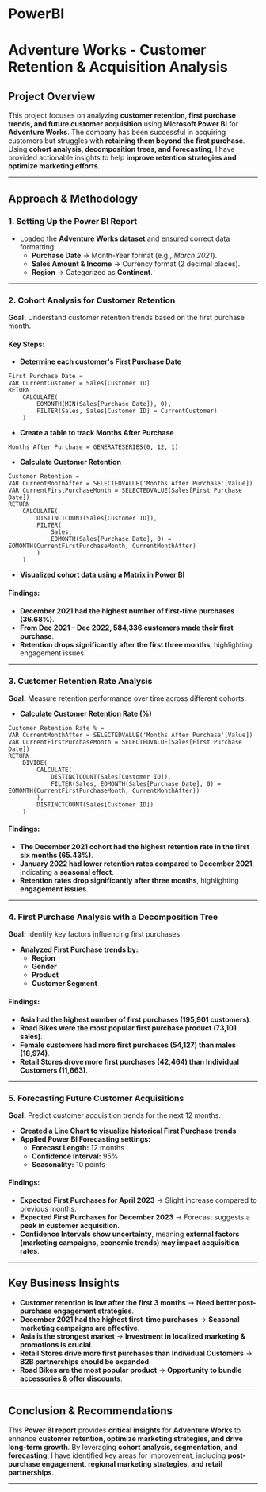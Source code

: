 # PowerBI
# Adventure Works - Customer Retention & Acquisition Analysis

## Project Overview
This project focuses on analyzing **customer retention, first purchase trends, and future customer acquisition** using **Microsoft Power BI** for **Adventure Works**. The company has been successful in acquiring customers but struggles with **retaining them beyond the first purchase**. Using **cohort analysis, decomposition trees, and forecasting**, I have provided actionable insights to help **improve retention strategies and optimize marketing efforts**.

---

## Approach & Methodology

### 1. Setting Up the Power BI Report
- Loaded the **Adventure Works dataset** and ensured correct data formatting:
  - **Purchase Date** → Month-Year format (e.g., *March 2021*).
  - **Sales Amount & Income** → Currency format (2 decimal places).
  - **Region** → Categorized as **Continent**.

---

### 2. Cohort Analysis for Customer Retention
**Goal:** Understand customer retention trends based on the first purchase month.

#### Key Steps:
 - **Determine each customer's First Purchase Date**
```DAX
First Purchase Date = 
VAR CurrentCustomer = Sales[Customer ID]
RETURN 
    CALCULATE(
        EOMONTH(MIN(Sales[Purchase Date]), 0),
        FILTER(Sales, Sales[Customer ID] = CurrentCustomer)
    )
```
- **Create a table to track Months After Purchase**
```DAX
Months After Purchase = GENERATESERIES(0, 12, 1)
```
- **Calculate Customer Retention**
```DAX
Customer Retention = 
VAR CurrentMonthAfter = SELECTEDVALUE('Months After Purchase'[Value])
VAR CurrentFirstPurchaseMonth = SELECTEDVALUE(Sales[First Purchase Date])
RETURN
    CALCULATE(
        DISTINCTCOUNT(Sales[Customer ID]),
        FILTER(
            Sales,
            EOMONTH(Sales[Purchase Date], 0) = EOMONTH(CurrentFirstPurchaseMonth, CurrentMonthAfter)
        )
    )
```

- **Visualized cohort data using a Matrix in Power BI**

####  Findings:
 - **December 2021 had the highest number of first-time purchases (36.68%)**.
 - **From Dec 2021 – Dec 2022, 584,336 customers made their first purchase**.
 - **Retention drops significantly after the first three months**, highlighting engagement issues.

---

### 3. Customer Retention Rate Analysis
**Goal:** Measure retention performance over time across different cohorts.

- **Calculate Customer Retention Rate (%)**
```DAX
Customer Retention Rate % = 
VAR CurrentMonthAfter = SELECTEDVALUE('Months After Purchase'[Value])
VAR CurrentFirstPurchaseMonth = SELECTEDVALUE(Sales[First Purchase Date])
RETURN
    DIVIDE(
        CALCULATE(
            DISTINCTCOUNT(Sales[Customer ID]),
            FILTER(Sales, EOMONTH(Sales[Purchase Date], 0) = EOMONTH(CurrentFirstPurchaseMonth, CurrentMonthAfter))
        ),
        DISTINCTCOUNT(Sales[Customer ID])
    )
```

####  Findings:
 - **The December 2021 cohort had the highest retention rate in the first six months (65.43%)**.
 - **January 2022 had lower retention rates compared to December 2021**, indicating a **seasonal effect**.
 - **Retention rates drop significantly after three months**, highlighting **engagement issues**.

---

### 4. First Purchase Analysis with a Decomposition Tree
**Goal:** Identify key factors influencing first purchases.

- **Analyzed First Purchase trends by:**
  - **Region**
  - **Gender**
  - **Product**
  - **Customer Segment**

####  Findings:
 - **Asia had the highest number of first purchases (195,901 customers)**.
 - **Road Bikes were the most popular first purchase product (73,101 sales)**.
 - **Female customers had more first purchases (54,127) than males (18,974)**.
 - **Retail Stores drove more first purchases (42,464) than Individual Customers (11,663)**.

---

### 5. Forecasting Future Customer Acquisitions
**Goal:** Predict customer acquisition trends for the next 12 months.

- **Created a Line Chart to visualize historical First Purchase trends**
- **Applied Power BI Forecasting settings:**
  - **Forecast Length:** 12 months
  - **Confidence Interval:** 95%
  - **Seasonality:** 10 points

#### Findings:
 - **Expected First Purchases for April 2023** → Slight increase compared to previous months.
 - **Expected First Purchases for December 2023** → Forecast suggests a **peak in customer acquisition**.
 - **Confidence Intervals show uncertainty**, meaning **external factors (marketing campaigns, economic trends) may impact acquisition rates**.

---

##  Key Business Insights
 - **Customer retention is low after the first 3 months** → **Need better post-purchase engagement strategies**.
 - **December 2021 had the highest first-time purchases** → **Seasonal marketing campaigns are effective**.
 - **Asia is the strongest market** → **Investment in localized marketing & promotions is crucial**.
 - **Retail Stores drive more first purchases than Individual Customers** → **B2B partnerships should be expanded**.
 - **Road Bikes are the most popular product** → **Opportunity to bundle accessories & offer discounts**.

---

##  Conclusion & Recommendations
This **Power BI report** provides **critical insights** for **Adventure Works** to enhance **customer retention, optimize marketing strategies, and drive long-term growth**. By leveraging **cohort analysis, segmentation, and forecasting**, I have identified key areas for improvement, including **post-purchase engagement, regional marketing strategies, and retail partnerships**.

---
